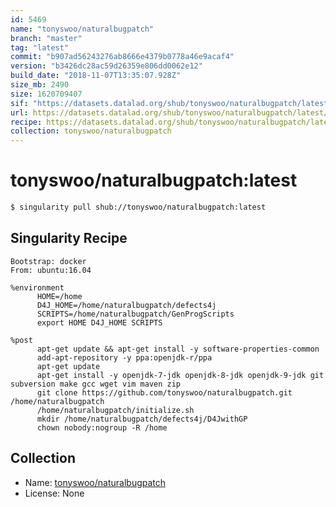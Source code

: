 ```yaml
---
id: 5469
name: "tonyswoo/naturalbugpatch"
branch: "master"
tag: "latest"
commit: "b907ad56243276ab8666e4379b0778a46e9acaf4"
version: "b3426dc28ac59d26359e806dd0062e12"
build_date: "2018-11-07T13:35:07.928Z"
size_mb: 2490
size: 1620709407
sif: "https://datasets.datalad.org/shub/tonyswoo/naturalbugpatch/latest/2018-11-07-b907ad56-b3426dc2/b3426dc28ac59d26359e806dd0062e12.simg"
url: https://datasets.datalad.org/shub/tonyswoo/naturalbugpatch/latest/2018-11-07-b907ad56-b3426dc2/
recipe: https://datasets.datalad.org/shub/tonyswoo/naturalbugpatch/latest/2018-11-07-b907ad56-b3426dc2/Singularity
collection: tonyswoo/naturalbugpatch
---
```


# tonyswoo/naturalbugpatch:latest

```bash
$ singularity pull shub://tonyswoo/naturalbugpatch:latest
```

## Singularity Recipe

```singularity
Bootstrap: docker
From: ubuntu:16.04

%environment
      HOME=/home
      D4J_HOME=/home/naturalbugpatch/defects4j
      SCRIPTS=/home/naturalbugpatch/GenProgScripts
      export HOME D4J_HOME SCRIPTS

%post
      apt-get update && apt-get install -y software-properties-common
      add-apt-repository -y ppa:openjdk-r/ppa
      apt-get update
      apt-get install -y openjdk-7-jdk openjdk-8-jdk openjdk-9-jdk git subversion make gcc wget vim maven zip
      git clone https://github.com/tonyswoo/naturalbugpatch.git /home/naturalbugpatch
      /home/naturalbugpatch/initialize.sh
      mkdir /home/naturalbugpatch/defects4j/D4JwithGP
      chown nobody:nogroup -R /home
```

## Collection

 - Name: [tonyswoo/naturalbugpatch](https://github.com/tonyswoo/naturalbugpatch)
 - License: None

